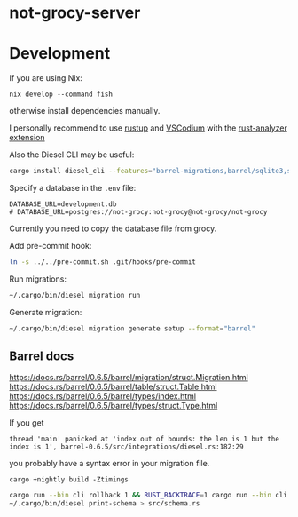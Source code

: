# not-grocy-server

# Development

If you are using Nix:
```
nix develop --command fish
```
otherwise install dependencies manually.

I personally recommend to use [rustup](https://www.rust-lang.org/tools/install) and [VSCodium](https://vscodium.com/#install) with the [rust-analyzer extension](https://marketplace.visualstudio.com/items?itemName=matklad.rust-analyzer)

Also the Diesel CLI may be useful:
```bash
cargo install diesel_cli --features="barrel-migrations,barrel/sqlite3,sqlite"
```

Specify a database in the `.env` file:
```
DATABASE_URL=development.db
# DATABASE_URL=postgres://not-grocy:not-grocy@not-grocy/not-grocy
```

Currently you need to copy the database file from grocy.

Add pre-commit hook:
```bash
ln -s ../../pre-commit.sh .git/hooks/pre-commit
```

Run migrations:
```bash
~/.cargo/bin/diesel migration run
```

Generate migration:
```bash
~/.cargo/bin/diesel migration generate setup --format="barrel"
```

## Barrel docs

https://docs.rs/barrel/0.6.5/barrel/migration/struct.Migration.html
https://docs.rs/barrel/0.6.5/barrel/table/struct.Table.html
https://docs.rs/barrel/0.6.5/barrel/types/index.html
https://docs.rs/barrel/0.6.5/barrel/types/struct.Type.html

If you get
```
thread 'main' panicked at 'index out of bounds: the len is 1 but the index is 1', barrel-0.6.5/src/integrations/diesel.rs:182:29
```
you probably have a syntax error in your migration file.

```
cargo +nightly build -Ztimings
```

```bash
cargo run --bin cli rollback 1 && RUST_BACKTRACE=1 cargo run --bin cli migrate
~/.cargo/bin/diesel print-schema > src/schema.rs
```
